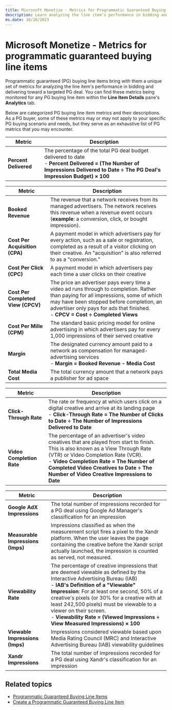 ```yaml
---
title: Microsoft Monetize - Metrics for Programmatic Guaranteed Buying Line Items
description: Learn analyzing the line item's performance in bidding and delivering toward a targeted PG deal using Programmatic guaranteed (PG) buying line items.
ms.date: 10/28/2023
---
```



# Microsoft Monetize - Metrics for programmatic guaranteed buying line items

Programmatic guaranteed (PG) buying line items bring with them a unique
set of metrics for analyzing the line item's performance in bidding and
delivering toward a targeted PG deal. You can find these metrics being
monitored for any PG buying line item within
the **Line Item Details** pane's
**Analytics** tab.

Below are categorized PG buying line item metrics and their
descriptions. As a PG buyer, some of these metrics may or may not apply
to your specific PG buying scenario and needs, but they serve as an
exhaustive list of PG metrics that you may encounter.

| Metric | Description |
|---|---|
| **Percent Delivered** | The percentage of the total PG deal budget delivered to date<br> - **Percent Delivered = (The Number of Impressions Delivered to Date ÷ The PG Deal's Impression Budget) × 100** |

| Metric | Description |
|---|---|
| **Booked Revenue** | The revenue that a network receives from its managed advertisers. The network receives this revenue when a revenue event occurs (**example**: a conversion, click, or bought impression). |
| **Cost Per Acquisition (CPA)** | A payment model in which advertisers pay for every action, such as a sale or registration, completed as a result of a visitor clicking on their creative. An "acquisition" is also referred to as a "conversion." |
| **Cost Per Click (CPC)** | A payment model in which advertisers pay each time a user clicks on their creative |
| **Cost Per Completed View (CPCV)** | The price an advertiser pays every time a video ad runs through to completion. Rather than paying for all impressions, some of which may have been stopped before completion, an advertiser only pays for ads that finished.<br> - **CPCV = Cost ÷ Completed Views** |
| **Cost Per Mille (CPM)** | The standard basic pricing model for online advertising in which advertisers pay for every 1,000 impressions of their served creative |
| **Margin** | The designated currency amount paid to a network as compensation for managed-advertising services<br> - **Margin = Booked Revenue - Media Cost** |
| **Total Media Cost** | The total currency amount that a network pays a publisher for ad space |

| Metric | Description |
|---|---|
| **Click-Through Rate** | The rate or frequency at which users click on a digital creative and arrive at its landing page<br> - **Click-Through Rate = The Number of Clicks to Date ÷ The Number of Impressions Delivered to Date** |
| **Video Completion Rate** | The percentage of an advertiser's video creatives that are played from start to finish. This is also known as a View Through Rate (VTR) or Video Completion Rate (VCR).<br> - **Video Completion Rate = The Number of Completed Video Creatives to Date ÷ The Number of Video Creative Impressions to Date** |

| Metric | Description |
|---|---|
| **Google AdX Impressions** | The total number of impressions recorded for a PG deal using Google Ad Manager's classification for an impression |
| **Measurable Impressions (Imps)** | Impressions classified as when the measurement script fires a pixel to the Xandr platform. When the user leaves the page containing the creative before the Xandr script actually launched, the impression is counted as served, not measured. |
| **Viewability Rate** | The percentage of creative impressions that are deemed viewable as defined by the Interactive Advertising Bureau (IAB)<br> - **IAB's Definition of a "Viewable" Impression**: For at least one second, 50% of a creative's pixels (or 30% for a creative with at least 242,500 pixels) must be viewable to a viewer on their screen.<br> - **Viewability Rate = (Viewed Impressions ÷ View Measured Impressions) × 100** |
| **Viewable Impressions (Imps)** | Impressions considered viewable based upon Media Rating Council (MRC) and Interactive Advertising Bureau (IAB) viewability guidelines |
| **Xandr Impressions** | The total number of impressions recorded for a PG deal using Xandr's classification for an impression |

## Related topics

- [Programmatic Guaranteed Buying Line Items](programmatic-guaranteed-buying-line-items.md)
- [Create a Programmatic Guaranteed Buying Line Item](create-a-programmatic-guaranteed-buying-line-item.md)